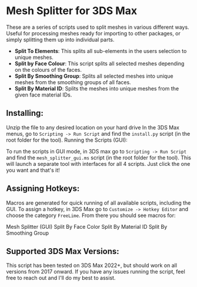 # Mesh Splitter for 3DS Max

These are a series of scripts used to split meshes in various different ways. Useful for processing meshes ready for importing to other packages, or simply splitting them up into individual parts.

- **Split To Elements**: This splits all sub-elements in the users selection to unique meshes.
- **Split by Face Colour**: This script splits all selected meshes depending on the colours of the faces.
- **Split By Smoothing Group**: Splits all selected meshes into unique meshes from the smoothing groups of all faces.
- **Split By Material ID**: Splits the meshes into unique meshes from the given face material IDs.


## Installing:

Unzip the file to any desired location on your hard drive
In the 3DS Max menus, go to `Scripting -> Run Script` and find the `install.py` script (in the root folder for the tool).
Running the Scripts (GUI):

To run the scripts in GUI mode, in 3DS max go to `Scripting -> Run Script` and find the `mesh_splitter_gui.ms` script (in the root folder for the tool).
This will launch a separate tool with interfaces for all 4 scripts. Just click the one you want and that's it!


## Assigning Hotkeys:

Macros are generated for quick running of all available scripts, including the GUI.
To assign a hotkey, in 3DS Max go to `Customize -> Hotkey Editor` and choose the category `FreeLime`. From there you should see macros for:

Mesh Splitter (GUI)
Split By Face Color
Split By Material ID
Split By Smoothing Group


## Supported 3DS Max Versions:

This script has been tested on 3DS Max 2022+, but should work on all versions from 2017 onward.
If you have any issues running the script, feel free to reach out and I'll do my best to assist.
